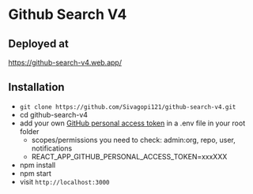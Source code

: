 # Github Search V4

## Deployed at
https://github-search-v4.web.app/

## Installation

* `git clone https://github.com/Sivagopi121/github-search-v4.git`
* cd github-search-v4
* add your own [GitHub personal access token](https://help.github.com/articles/creating-a-personal-access-token-for-the-command-line/) in a .env file in your root folder
  * scopes/permissions you need to check: admin:org, repo, user, notifications
  * REACT_APP_GITHUB_PERSONAL_ACCESS_TOKEN=xxxXXX
* npm install
* npm start
* visit `http://localhost:3000`
